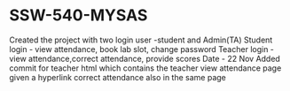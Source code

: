 # SSW-540-MYSAS
Created the project with two login user -student and Admin(TA)
Student login - view attendance, book lab slot, change password
Teacher login - view attendance,correct attendance, provide scores
Date - 22 Nov
Added commit for teacher html which contains the teacher view attendance page
given a hyperlink correct attendance also in the same page

 
